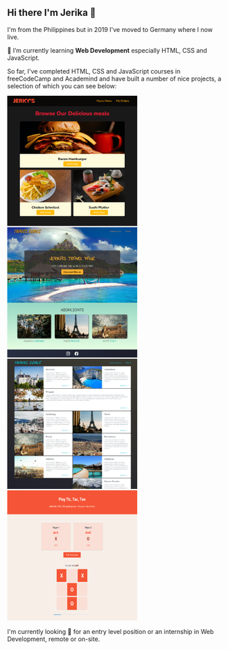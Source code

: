 ## Hi there I'm Jerika 👋

I'm from the Philippines but in 2019 I've moved to Germany where I now live.

🌱 I’m currently learning **Web Development** especially HTML, CSS and JavaScript.

<!-- Things that interest me are -->

<!-- I enjoy ... -->

So far, I've completed HTML, CSS and JavaScript courses in freeCodeCamp and Academind and have built a number of nice projects, a selection of which you can see below:

<img src="web_food.png" width="300" height="300" alt="Web Food Page" style="display: inline" />
<img src="travel_startpage.png" width="300" height="300" alt="Travel Page - Home Page" style="display: inline" />
<img src="travel_destinations.png" width="300" height="300" alt="Travel Page - Destinations Page" style="display: inline" />
<img src="tictactoe.png" width="300" height="300" alt="Tic Tac Toe" style="display: inline" />

I'm currently looking 👀 for an entry level position or an internship in Web Development, remote or on-site.

<!--
**jecaps/jecaps** is a ✨ _special_ ✨ repository because its `README.md` (this file) appears on your GitHub profile.

Here are some ideas to get you started:

- 🔭 I’m currently working on ...
- 🌱 I’m currently learning ...
- 👯 I’m looking to collaborate on ...
- 🤔 I’m looking for help with ...
- 💬 Ask me about ...
- 📫 How to reach me: ...
- 😄 Pronouns: ...
- ⚡ Fun fact: ...
-->
